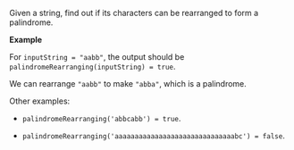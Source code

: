 Given a string, find out if its characters can be rearranged to form a palindrome.

**Example**

For `inputString = "aabb"`, the output should be `palindromeRearranging(inputString) = true`.

We can rearrange `"aabb"` to make `"abba"`, which is a palindrome.

Other examples:

- `palindromeRearranging('abbcabb') = true`.

- `palindromeRearranging('aaaaaaaaaaaaaaaaaaaaaaaaaaaaaabc') = false`.
